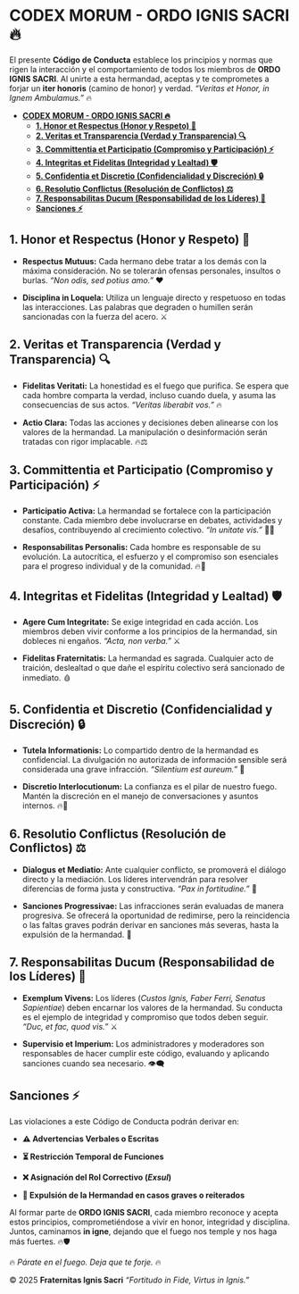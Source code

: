 **CODEX MORUM - ORDO IGNIS SACRI 🔥**
=====================================

El presente **Código de Conducta** establece los principios y normas que rigen la interacción y el comportamiento de todos los miembros de **ORDO IGNIS SACRI**. Al unirte a esta hermandad, aceptas y te comprometes a forjar un **iter honoris** (camino de honor) y verdad. _“Veritas et Honor, in Ignem Ambulamus.”_ 🔥

- [**CODEX MORUM - ORDO IGNIS SACRI 🔥**](#codex-morum---ordo-ignis-sacri-)
  - [**1. Honor et Respectus (Honor y Respeto) 🤝**](#1-honor-et-respectus-honor-y-respeto-)
  - [**2. Veritas et Transparencia (Verdad y Transparencia) 🔍**](#2-veritas-et-transparencia-verdad-y-transparencia-)
  - [**3. Committentia et Participatio (Compromiso y Participación) ⚡**](#3-committentia-et-participatio-compromiso-y-participación-)
  - [**4. Integritas et Fidelitas (Integridad y Lealtad) 🛡️**](#4-integritas-et-fidelitas-integridad-y-lealtad-️)
  - [**5. Confidentia et Discretio (Confidencialidad y Discreción) 🔒**](#5-confidentia-et-discretio-confidencialidad-y-discreción-)
  - [**6. Resolutio Conflictus (Resolución de Conflictos) ⚖️**](#6-resolutio-conflictus-resolución-de-conflictos-️)
  - [**7. Responsabilitas Ducum (Responsabilidad de los Líderes) 👑**](#7-responsabilitas-ducum-responsabilidad-de-los-líderes-)
  - [**Sanciones ⚡**](#sanciones-)


**1\. Honor et Respectus (Honor y Respeto) 🤝**
-----------------------------------------------

*   **Respectus Mutuus:** Cada hermano debe tratar a los demás con la máxima consideración. No se tolerarán ofensas personales, insultos o burlas. _“Non odis, sed potius amo.”_ ❤️
    
*   **Disciplina in Loquela:** Utiliza un lenguaje directo y respetuoso en todas las interacciones. Las palabras que degraden o humillen serán sancionadas con la fuerza del acero. ⚔️
    

**2\. Veritas et Transparencia (Verdad y Transparencia) 🔍**
------------------------------------------------------------

*   **Fidelitas Veritati:** La honestidad es el fuego que purifica. Se espera que cada hombre comparta la verdad, incluso cuando duela, y asuma las consecuencias de sus actos. _“Veritas liberabit vos.”_ 🔥
    
*   **Actio Clara:** Todas las acciones y decisiones deben alinearse con los valores de la hermandad. La manipulación o desinformación serán tratadas con rigor implacable. 🔥⚖️
    

**3\. Committentia et Participatio (Compromiso y Participación) ⚡**
-------------------------------------------------------------------

*   **Participatio Activa:** La hermandad se fortalece con la participación constante. Cada miembro debe involucrarse en debates, actividades y desafíos, contribuyendo al crecimiento colectivo. _“In unitate vis.”_ 🤜🤛
    
*   **Responsabilitas Personalis:** Cada hombre es responsable de su evolución. La autocrítica, el esfuerzo y el compromiso son esenciales para el progreso individual y de la comunidad. 🔥💪
    

**4\. Integritas et Fidelitas (Integridad y Lealtad) 🛡️**
----------------------------------------------------------

*   **Agere Cum Integritate:** Se exige integridad en cada acción. Los miembros deben vivir conforme a los principios de la hermandad, sin dobleces ni engaños. _“Acta, non verba.”_ ⚔️
    
*   **Fidelitas Fraternitatis:** La hermandad es sagrada. Cualquier acto de traición, deslealtad o que dañe el espíritu colectivo será sancionado de inmediato. 🩸
    

**5\. Confidentia et Discretio (Confidencialidad y Discreción) 🔒**
-------------------------------------------------------------------

*   **Tutela Informationis:** Lo compartido dentro de la hermandad es confidencial. La divulgación no autorizada de información sensible será considerada una grave infracción. _“Silentium est aureum.”_ 🤫
    
*   **Discretio Interlocutionum:** La confianza es el pilar de nuestro fuego. Mantén la discreción en el manejo de conversaciones y asuntos internos. 🔥👀
    

**6\. Resolutio Conflictus (Resolución de Conflictos) ⚖️**
----------------------------------------------------------

*   **Dialogus et Mediatio:** Ante cualquier conflicto, se promoverá el diálogo directo y la mediación. Los líderes intervendrán para resolver diferencias de forma justa y constructiva. _“Pax in fortitudine.”_ 🤝
    
*   **Sanciones Progressivae:** Las infracciones serán evaluadas de manera progresiva. Se ofrecerá la oportunidad de redimirse, pero la reincidencia o las faltas graves podrán derivar en sanciones más severas, hasta la expulsión de la hermandad. 🚫
    

**7\. Responsabilitas Ducum (Responsabilidad de los Líderes) 👑**
-----------------------------------------------------------------

*   **Exemplum Vivens:** Los líderes (_Custos Ignis, Faber Ferri, Senatus Sapientiae_) deben encarnar los valores de la hermandad. Su conducta es el ejemplo de integridad y compromiso que todos deben seguir. _“Duc, et fac, quod vis.”_ ⚔️
    
*   **Supervisio et Imperium:** Los administradores y moderadores son responsables de hacer cumplir este código, evaluando y aplicando sanciones cuando sea necesario. 👁️‍🗨️
    

**Sanciones ⚡**
---------------

Las violaciones a este Código de Conducta podrán derivar en:

*   **⚠️ Advertencias Verbales o Escritas**
    
*   **⏳ Restricción Temporal de Funciones**
    
*   **❌ Asignación del Rol Correctivo (**_**Exsul**_**)**
    
*   **🚪 Expulsión de la Hermandad en casos graves o reiterados**
    

Al formar parte de **ORDO IGNIS SACRI**, cada miembro reconoce y acepta estos principios, comprometiéndose a vivir en honor, integridad y disciplina. Juntos, caminamos **in igne**, dejando que el fuego nos temple y nos haga más fuertes. 🔥🛡️

🔥 _Párate en el fuego. Deja que te forje._ 🔥

© 2025 **Fraternitas Ignis Sacri** _“Fortitudo in Fide, Virtus in Ignis.”_
